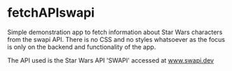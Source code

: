 # fetchAPIswapi
Simple demonstration app to fetch information about Star Wars characters from the swapi API.
There is no CSS and no styles whatsoever as the focus is only on the backend and functionality of the app.

The API used is the Star Wars API 'SWAPI' accessed at www.swapi.dev 

